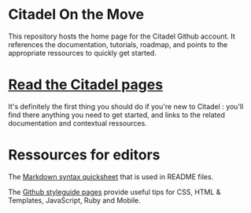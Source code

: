 Citadel On the Move
===================

This repository hosts the home page for the Citadel Github account. It references the documentation, tutorials, roadmap, and points to the appropriate ressources to quickly get started.


# [Read the Citadel pages](http://citadelonthemove.github.io/)

It's definitely the first thing you should do if you're new to Citadel : you'll find there anything you need to get started, and links to the related documentation and contextual ressources.


# Ressources for editors
The [Markdown syntax quicksheet](https://github.com/fletcher/MultiMarkdown/blob/master/Documentation/Markdown%20Syntax.md) that is used in README files.

The [Github styleguide pages](https://github.com/styleguide/) provide useful tips for CSS, HTML & Templates, JavaScript, Ruby and Mobile.


